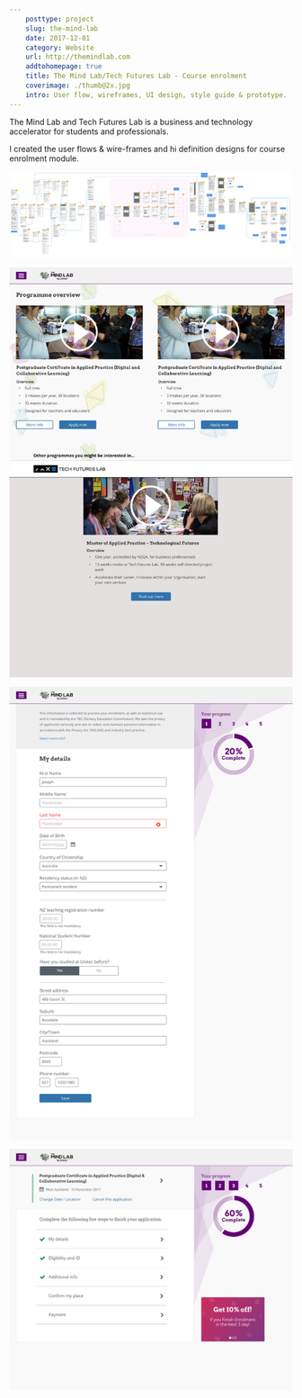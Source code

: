 ```yaml
---  
    posttype: project
    slug: the-mind-lab
    date: 2017-12-01
    category: Website
    url: http://themindlab.com
    addtohomepage: true
    title: The Mind Lab/Tech Futures Lab - Course enrolment 
    coverimage: ./thumb@2x.jpg
    intro: User flow, wireframes, UI design, style guide & prototype.
---
```


<div class="description">

The Mind Lab and Tech Futures Lab is a business and technology accelerator for students and professionals.

I created the user flows & wire-frames and hi definition designs for course enrolment module.

</div>

<div class="images">

![The Mind Lab - User flow](./tfl-flow-small.png "The Mind Lab - User flow")

![The Mind Lab - Home page](./home@2x.jpg "The Mind Lab - Home page")

![The Mind Lab - Register - Step 1](./register-step1@2x.jpg "The Mind Lab - Register - Step 1")

![The Mind Lab - Register - Step 3](./register-step3@2x.jpg "The Mind Lab - Register - Step 3")

</div>